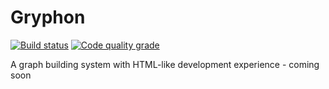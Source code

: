 # Gryphon
<a href="https://github.com/etcetra7n/gryphon/actions/workflows/build.yml"><img alt="Build status" src="https://img.shields.io/github/workflow/status/etcetra7n/gryphon/Build?label=Build&style=flat"></a>
<a href="https://lgtm.com/projects/g/etcetra7n/gryphon/context:cpp"><img alt="Code quality grade" src="https://img.shields.io/lgtm/grade/cpp/github/etcetra7n/gryphon?label=Code%20quality&style=flat"></a>

A graph building system with HTML-like development experience - coming soon
